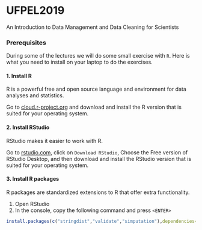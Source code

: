 # UFPEL2019
An Introduction to Data Management and Data Cleaning for Scientists


### Prerequisites

During some of the lectures we will do some small exercise with `R`. Here is what
you need to install on your laptop to do the exercises.


#### 1. Install R


R is a powerful free and open source language and environment for data analyses
and statistics.


Go to [cloud.r-project.org](https://cloud.r-project.org) and download
and install the R version that is suited for your operating system.


#### 2. Install RStudio

RStudio makes it easier to work with R.

Go to [rstudio.com](https://rstudio.com), click on `Download RStudio`, Choose
the Free version of RStudio Desktop, and then download and install the RStudio
version that is suited for your operating system.

#### 3. Install R packages

R packages are standardized extensions to R that offer extra functionality.

1. Open RStudio
2. In the console, copy the following command and press `<ENTER>`

```r
install.packages(c("stringdist","validate","simputation"),dependencies=TRUE)
```

